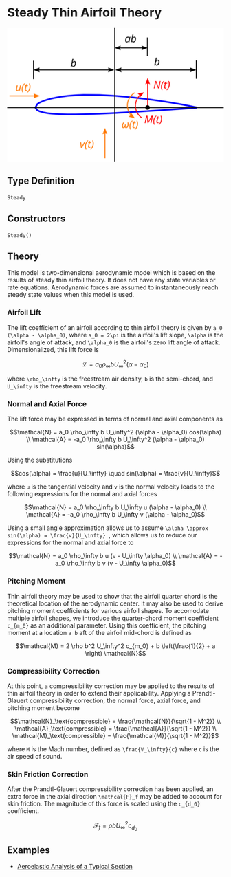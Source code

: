 # Steady Thin Airfoil Theory

![](../airfoil.svg)

## Type Definition

```@docs
Steady
```

## Constructors

```@docs
Steady()
```

## Theory

This model is two-dimensional aerodynamic model which is based on the results of steady thin airfoil theory.  It does not have any state variables or rate equations.  Aerodynamic forces are assumed to instantaneously reach steady state values when this model is used.

### Airfoil Lift

The lift coefficient of an airfoil according to thin airfoil theory is given by ``a_0 (\alpha - \alpha_0)``, where ``a_0 = 2\pi`` is the airfoil's lift slope, ``\alpha`` is the airfoil's angle of attack, and ``\alpha_0`` is the airfoil's zero lift angle of attack. Dimensionalized, this lift force is
```math
\mathcal{L} = a_0 \rho_\infty b U_\infty^2 (\alpha - \alpha_0)
```
where ``\rho_\infty`` is the freestream air density, ``b`` is the semi-chord, and ``U_\infty`` is the freestream velocity.

### Normal and Axial Force

The lift force may be expressed in terms of normal and axial components as
```math
\mathcal{N} = a_0 \rho_\infty b U_\infty^2 (\alpha - \alpha_0) cos(\alpha) \\
\mathcal{A} = -a_0 \rho_\infty b U_\infty^2 (\alpha - \alpha_0) sin(\alpha)
```
Using the substitutions
```math
cos(\alpha) = \frac{u}{U_\infty} \quad sin(\alpha) = \frac{v}{U_\infty}
```
where ``u`` is the tangential velocity and ``v`` is the normal velocity leads to the following expressions for the normal and axial forces
```math
\mathcal{N} = a_0 \rho_\infty b U_\infty u (\alpha - \alpha_0) \\
\mathcal{A} = -a_0 \rho_\infty b U_\infty v (\alpha - \alpha_0)
```
Using a small angle approximation allows us to assume ``\alpha \approx sin(\alpha) = \frac{v}{U_\infty} ``, which allows us to reduce our expressions for the normal and axial force to 
```math
\mathcal{N} = a_0 \rho_\infty b u (v - U_\infty \alpha_0) \\
\mathcal{A} = -a_0 \rho_\infty b v (v - U_\infty \alpha_0)
```

### Pitching Moment

Thin airfoil theory may be used to show that the airfoil quarter chord is the theoretical location of the aerodynamic center.  It may also be used to derive pitching moment coefficients for various airfoil shapes.  To accomodate multiple airfoil shapes, we introduce the quarter-chord moment coefficient ``c_{m_0}`` as an additional parameter.  Using this coefficient, the pitching moment at a location ``a b`` aft of the airfoil mid-chord is defined as
```math
\mathcal{M} = 2 \rho b^2 U_\infty^2 c_{m_0} + b \left(\frac{1}{2} + a \right) \mathcal{N}
```

### Compressibility Correction

At this point, a compressibility correction may be applied to the results of thin airfoil theory in order to extend their applicability.  Applying a Prandtl-Glauert compressibility correction, the normal force, axial force, and pitching moment become
```math
\mathcal{N}_\text{compressible} = \frac{\mathcal{N}}{\sqrt{1 - M^2}} \\
\mathcal{A}_\text{compressible} = \frac{\mathcal{A}}{\sqrt{1 - M^2}} \\
\mathcal{M}_\text{compressible} = \frac{\mathcal{M}}{\sqrt{1 - M^2}}
```
where ``M`` is the Mach number, defined as ``\frac{V_\infty}{c}`` where ``c`` is the air speed of sound. 

### Skin Friction Correction


After the Prandtl-Glauert compressibility correction has been applied, an extra force in the axial direction ``\mathcal{F}_f`` may be added to account for skin friction.  The magnitude of this force is scaled using the ``c_{d_0}`` coefficient.

```math
\mathcal{F}_f = ρ b U_\infty^2 c_{d_0}
```

## Examples
 - [Aeroelastic Analysis of a Typical Section](@ref)
